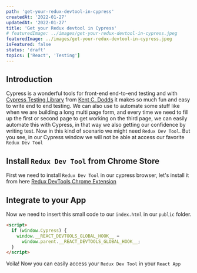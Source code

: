 ```yaml
---
path: 'get-your-redux-devtool-in-cypress'
createdAt: '2022-01-27'
updatedAt: '2022-01-27'
title: 'Get your Redux devtool in Cypress'
# featuredImage: ../images/get-your-redux-devtool-in-cypress.jpeg
featuredImage: ../images/get-your-redux-devtool-in-cypress.jpeg
isFeatured: false
status: 'draft'
topics: ['React', 'Testing']
---
```


## Introduction

Cypress is a wonderful tools for front-end end-to-end testing and with
[Cypress Testing Library](https://testing-library.com/docs/cypress-testing-library/intro/)
from [Kent C. Dodds](https://kentcdodds.com/) it makes so much fun and easy to
write end to end testing. We can also use to automate some stuff like when we
are building a long multi page form, and every time we need to fill up the first
or second page to get working on the third page, we can easily automate this
with Cypress, in that way we also getting our confidence by writing test. Now in
this kind of scenario we might need `Redux Dev Tool`. But you see, in our
Cypress window we will not be able at access our favorite `Redux Dev Tool`

## Install `Redux Dev Tool` from Chrome Store

First we need to install `Redux Dev Tool` in our cypress browser, let's install
it from here
[Redux DevTools Chrome Extension](https://chrome.google.com/webstore/detail/redux-devtools/lmhkpmbekcpmknklioeibfkpmmfibljd?hl=en)

## Integrate to your App

Now we need to insert this small code to our `index.html` in our `public`
folder.

```html
<script>
  if (window.Cypress) {
    window.__REACT_DEVTOOLS_GLOBAL_HOOK__ =
      window.parent.__REACT_DEVTOOLS_GLOBAL_HOOK__;
  }
</script>
```

Voila! Now you can easily access your `Redux Dev Tool` in your `React App`
